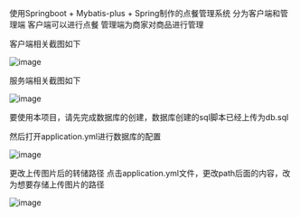 使用Springboot + Mybatis-plus + Spring制作的点餐管理系统
分为客户端和管理端
客户端可以进行点餐
管理端为商家对商品进行管理

客户端相关截图如下



![image](https://github.com/user-attachments/assets/283a5482-b71e-4bc9-802c-d529aa227351)


服务端相关截图如下





![image](https://github.com/user-attachments/assets/47255dc0-3649-4669-afb0-25566f570cb8)



要使用本项目，请先完成数据库的创建，数据库创建的sql脚本已经上传为db.sql

然后打开application.yml进行数据库的配置


![image](https://github.com/user-attachments/assets/96db4917-44a5-44e9-9376-3ab789ad45f4)




更改上传图片后的转储路径
点击application.yml文件，更改path后面的内容，改为想要存储上传图片的路径


![image](https://github.com/user-attachments/assets/9c0cacb2-03e8-403e-b4f4-a1d950cf9ed4)
